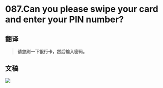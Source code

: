 # 087.Can you please swipe your card and enter your PIN number?

## 翻译

> **请您刷一下银行卡，然后输入密码。**

## 文稿

![](https://cdn.jsdelivr.net/gh/imtianx/speaking180/img/087.jpg)

